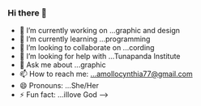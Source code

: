 ### Hi there 👋
- 🔭 I’m currently working on ...graphic and design
- 🌱 I’m currently learning ...programming
- 👯 I’m looking to collaborate on ...cording
- 🤔 I’m looking for help with ...Tunapanda Institute
- 💬 Ask me about ...graphic
- 📫 How to reach me: ...amollocynthia77@gmail.com
- 😄 Pronouns: ...She/Her
- ⚡ Fun fact: ...iIlove God
-->
